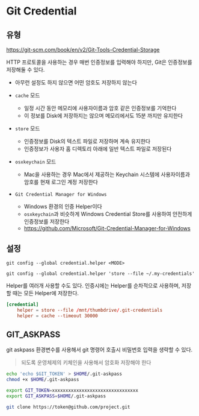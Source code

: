 # Git Credential

## 유형

<https://git-scm.com/book/en/v2/Git-Tools-Credential-Storage>

HTTP 프로토콜을 사용하는 경우 매번 인증정보를 입력해야 하지만, Git은 인증정보를 저장해둘 수 있다.

- 아무런 설정도 하지 않으면 어떤 암호도 저장하지 않는다

- `cache` 모드

  - 일정 시간 동안 메모리에 사용자이름과 암호 같은 인증정보를 기억한다
  - 이 정보를 Disk에 저장하지는 않으며 메모리에서도 15분 까지만 유지한다

- `store` 모드

  - 인증정보를 Disk의 텍스트 파일로 저장하며 계속 유지한다
  - 인증정보가 사용자 홈 디렉토리 아래에 일반 텍스트 파일로 저장된다

- `osxkeychain` 모드

  - Mac을 사용하는 경우 Mac에서 제공하는 Keychain 시스템에 사용자이름과 암호를 현재 로그인 계정 저장한다

- `Git Credential Manager for Windows`

  - Windows 환경의 인증 Helper이다
  - `osxkeychain`과 비슷하게 Windows Credential Store를 사용하여 안전하게 인증정보를 저장한다
  - <https://github.com/Microsoft/Git-Credential-Manager-for-Windows>

## 설정

`git config --global credential.helper <MODE>`

`git config --global credential.helper 'store --file ~/.my-credentials'`

Helper를 여러개 사용할 수도 있다.
인증시에는 Helper를 순차적으로 사용하며, 저장할 때는 모든 Helper에 저장한다.

```conf
[credential]
    helper = store --file /mnt/thumbdrive/.git-credentials
    helper = cache --timeout 30000
```

## GIT_ASKPASS

git askpass 환경변수를 사용해서 git 명령어 호출시 비밀번호 입력을 생략할 수 있다.

> 되도록 운영체제의 키체인을 사용해서 암호화 저장해야 한다

```sh
echo 'echo $GIT_TOKEN' > $HOME/.git-askpass
chmod +x $HOME/.git-askpass

export GIT_TOKEN=xxxxxxxxxxxxxxxxxxxxxxxxxxxxxxxx
export GIT_ASKPASS=$HOME/.git-askpass

git clone https://token@github.com/project.git
```

